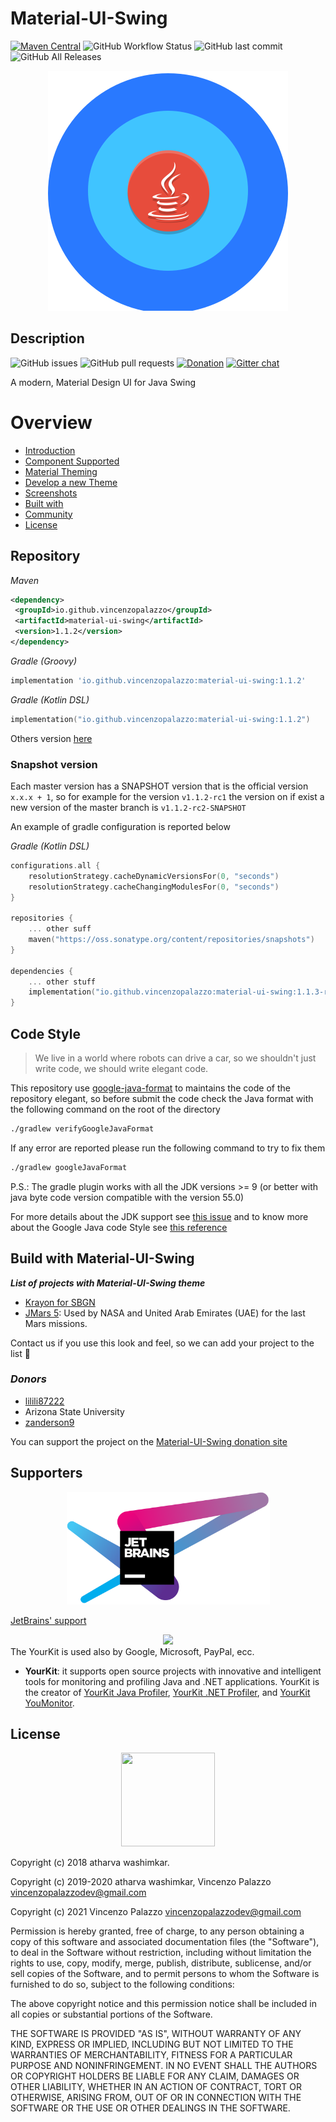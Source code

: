 # Material-UI-Swing
[![Maven Central](https://img.shields.io/maven-central/v/io.github.vincenzopalazzo/material-ui-swing?color=%237cc4f4&style=for-the-badge)](https://search.maven.org/search?q=g:%22io.github.vincenzopalazzo%22%20AND%20a:%22material-ui-swing%22)
![GitHub Workflow Status](https://img.shields.io/github/workflow/status/vincenzopalazzo/material-ui-swing/build?style=for-the-badge)
![GitHub last commit](https://img.shields.io/github/last-commit/vincenzopalazzo/material-ui-swing?color=%237cc4f4&style=for-the-badge)
![GitHub All Releases](https://img.shields.io/github/downloads/vincenzopalazzo/material-ui-swing/total?color=%234caf50&style=for-the-badge)

<div align="center">
    <img src="https://raw.githubusercontent.com/material-ui-swing/material-ui-swing-icon/main/svg/java-red-icon.svg" />
</div>

## Description
![GitHub issues](https://img.shields.io/github/issues/vincenzopalazzo/material-ui-swing.svg?style=for-the-badge)
![GitHub pull requests](https://img.shields.io/github/issues-pr/vincenzopalazzo/material-ui-swing.svg?style=for-the-badge)
[![Donation](https://img.shields.io/website/http/material-ui-swing.github.io/material-ui-swing-donations.svg?style=for-the-badge&up_color=yellow&up_message=Donation)](https://material-ui-swing.github.io/material-ui-swing-donations)
[![Gitter chat](https://img.shields.io/gitter/room/vincenzopalazzo/material-ui-swing.svg?style=for-the-badge)](https://gitter.im/material-ui-swing/community?utm_source=badge&utm_medium=badge&utm_campaign=pr-badge)

A modern, Material Design UI for Java Swing

# Overview

- [Introduction](https://github.com/vincenzopalazzo/material-ui-swing/wiki/Introduction)
- [Component Supported](https://github.com/vincenzopalazzo/material-ui-swing/wiki/Component-Supported)
- [Material Theming](https://github.com/vincenzopalazzo/material-ui-swing/wiki)
- [Develop a new Theme](https://github.com/vincenzopalazzo/material-ui-swing/wiki)
- [Screenshots](https://github.com/vincenzopalazzo/material-ui-swing/wiki/Screenshots)
- [Built with](https://github.com/vincenzopalazzo/material-ui-swing/wiki/Built-with)
- [Community](https://gitter.im/material-ui-swing/community?utm_source=share-link&utm_medium=link&utm_campaign=share-link)
- [License](https://github.com/vincenzopalazzo/material-ui-swing/tree/development#license)

 ## Repository

 _Maven_
 ```xml
<dependency>
  <groupId>io.github.vincenzopalazzo</groupId>
  <artifactId>material-ui-swing</artifactId>
  <version>1.1.2</version>
</dependency>
 ```

 _Gradle (Groovy)_
```groovy
implementation 'io.github.vincenzopalazzo:material-ui-swing:1.1.2'
```

 _Gradle (Kotlin DSL)_
```kotlin
implementation("io.github.vincenzopalazzo:material-ui-swing:1.1.2")
```

Others version [here](https://search.maven.org/artifact/io.github.vincenzopalazzo/material-ui-swing)

### Snapshot version

Each master version has a SNAPSHOT version that is the official version `x.x.x + 1`, so for example for the version `v1.1.2-rc1`
the version on if exist a new version of the master branch is `v1.1.2-rc2-SNAPSHOT`

An example of gradle configuration is reported below

_Gradle (Kotlin DSL)_
```kotlin
configurations.all {
    resolutionStrategy.cacheDynamicVersionsFor(0, "seconds")
    resolutionStrategy.cacheChangingModulesFor(0, "seconds")
}

repositories {
    ... other suff
    maven("https://oss.sonatype.org/content/repositories/snapshots")
}

dependencies {
    ... other stuff
    implementation("io.github.vincenzopalazzo:material-ui-swing:1.1.3-rc1-SNAPSHOT")
}

```

## Code Style
> We live in a world where robots can drive a car, so we shouldn't just write code, we should write elegant code.

This repository use [google-java-format](https://github.com/sherter/google-java-format-gradle-plugin) to maintains the code of the repository elegant, so
before submit the code check the Java format with the following command on the root of the directory

```bash
./gradlew verifyGoogleJavaFormat
```

If any error are reported please run the following command to try to fix them

```bash
./gradlew googleJavaFormat
```

P.S.: The gradle plugin works with all the JDK versions >= 9 (or better with java byte code version compatible with the version  55.0)

For more details about the JDK support see [this issue](https://github.com/sherter/google-java-format-gradle-plugin/issues/58) 
and to know more about the Google Java code Style see [this reference](https://google.github.io/styleguide/javaguide.html)

## Build with Material-UI-Swing
_**List of projects with Material-UI-Swing theme**_
- [Krayon for SBGN](https://github.com/wiese42/krayon4sbgn)
- [JMars 5](https://JMars.mars.asu.edu): Used by NASA and United Arab Emirates (UAE) for the last Mars missions.

Contact us if you use this look and feel, so we can add your project to the list 🙂

### _Donors_
- [lilili87222](https://github.com/lilili87222)
- Arizona State University
- [zanderson9](https://github.com/zanderson9)

You can support the project on the [Material-UI-Swing donation site](https://material-ui-swing.github.io/material-ui-swing-donations/)

## Supporters

<div align="center">
  <img src="docs/jetbrains-logos/jetbrains-variant-4.png" width="325" height="180"/>
</div>

[JetBrains' support](https://www.jetbrains.com/?from=material-ui-swing)

<div align="center">
  <img src="https://www.yourkit.com/images/yklogo.png"/>
</div>
The YourKit is used also by Google, Microsoft, PayPal, ecc.

- **YourKit**: it supports open source projects with innovative and intelligent tools
for monitoring and profiling Java and .NET applications.
YourKit is the creator of <a href="https://www.yourkit.com/java/profiler/">YourKit Java Profiler</a>,
<a href="https://www.yourkit.com/.net/profiler/">YourKit .NET Profiler</a>,
and <a href="https://www.yourkit.com/youmonitor/">YourKit YouMonitor</a>.

## License

<div align="center">
  <img src="https://opensource.org/files/osi_keyhole_300X300_90ppi_0.png" width="150" height="150"/>
</div>

Copyright (c) 2018 atharva washimkar.

Copyright (c) 2019-2020 atharva washimkar, Vincenzo Palazzo vincenzopalazzodev@gmail.com

Copyright (c) 2021 Vincenzo Palazzo vincenzopalazzodev@gmail.com

Permission is hereby granted, free of charge, to any person obtaining a copy of this software and associated documentation files (the "Software"), 
to deal in the Software without restriction, including without limitation the rights to use, copy, modify, merge, publish, distribute, 
sublicense, and/or sell copies of the Software, and to permit persons to whom the Software is furnished to do so, subject to the following conditions:

The above copyright notice and this permission notice shall be included in all copies or substantial portions of the Software.

THE SOFTWARE IS PROVIDED "AS IS", WITHOUT WARRANTY OF ANY KIND, EXPRESS OR IMPLIED, INCLUDING BUT NOT LIMITED TO THE WARRANTIES OF MERCHANTABILITY, 
FITNESS FOR A PARTICULAR PURPOSE AND NONINFRINGEMENT. IN NO EVENT SHALL THE AUTHORS OR COPYRIGHT HOLDERS BE LIABLE FOR ANY CLAIM, 
DAMAGES OR OTHER LIABILITY, WHETHER IN AN ACTION OF CONTRACT, TORT OR OTHERWISE, ARISING FROM, OUT OF OR IN CONNECTION WITH THE SOFTWARE OR THE USE 
OR OTHER DEALINGS IN THE SOFTWARE.

